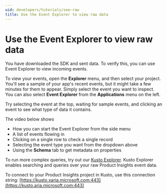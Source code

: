 ```yaml
---
uid: developers/tutorials/see-raw
title: Use the Event Explorer to view raw data
---
```

# Use the Event Explorer to view raw data

You have downloaded the SDK and sent data. To verify this, you can use Event Explorer to view incoming events. 

To view your events, open the **Explorer** menu, and then select your project. You'll see a sample of your app's recent events, but it might take a few minutes for them to appear. Simply select the event you want to inspect.
You can also select **Event Explorer** from the **Applications** menu on the left.

Try selecting the event at the top, waiting for sample events, and clicking an event to see what type of data it contains.

The video below shows

- How you can start the Event Explorer from the side menu
- A list of events flowing in
- Clicking on a single row to check a single record
- Selecting the event type you want from the dropdown above
- Using the **Schema** tab to get metadata on properties



To run more complex queries, try out our [Kusto Explorer](). 
Kusto Explorer enables searching and queries over your raw Product Insights event data. 

To connect to your Product Insights project in Kusto, use this connection string: 
[https://kusto.xaria.microsoft.com:443](https://kusto.aria.microsoft.com:443)
